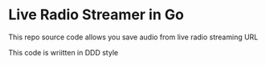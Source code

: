 # Live Radio Streamer in Go
 This repo source code allows you save audio from live radio streaming URL

This code is wriitten in DDD style
